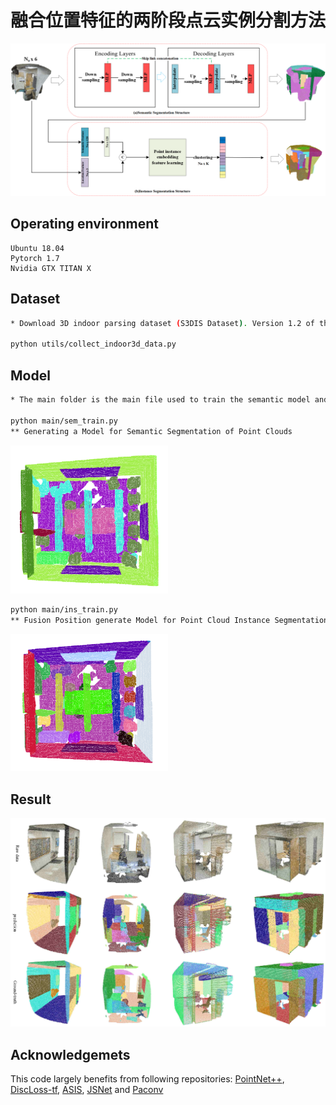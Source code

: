 # 融合位置特征的两阶段点云实例分割方法

![](img/network_structure.png)


## Operating environment
```text
Ubuntu 18.04
Pytorch 1.7
Nvidia GTX TITAN X 
```

## Dataset
```bash
* Download 3D indoor parsing dataset (S3DIS Dataset). Version 1.2 of the dataset is used in this work.

python utils/collect_indoor3d_data.py
```

## Model
```bash
* The main folder is the main file used to train the semantic model and the instance model.

python main/sem_train.py 
** Generating a Model for Semantic Segmentation of Point Clouds
```

<img height="50%" src="img/sem.png" width="50%"/>

```bash
python main/ins_train.py 
** Fusion Position generate Model for Point Cloud Instance Segmentation
```
<img height="50%" src="img/instance.png" width="50%"/>

## Result
![](img/vis_result.png)


## Acknowledgemets
This code largely benefits from following repositories:
[PointNet++](https://github.com/charlesq34/pointnet2),
[DiscLoss-tf](https://github.com/hq-jiang/instance-segmentation-with-discriminative-loss-tensorflow),
[ASIS](https://github.com/WXinlong/ASIS),
[JSNet](https://github.com/dlinzhao/JSNet) and
[Paconv](https://github.com/CVMI-Lab/PAConv)